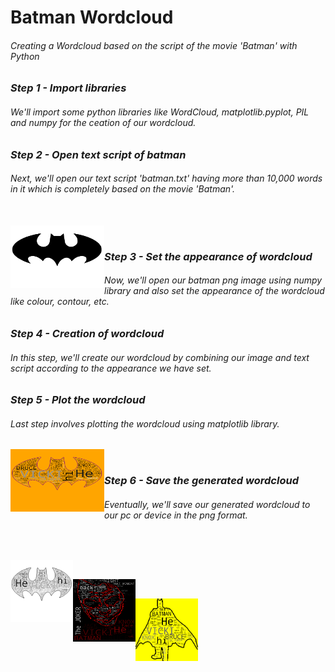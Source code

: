 # Batman Wordcloud
###### Creating a Wordcloud based on the script of the movie 'Batman' with Python

### _Step 1 - Import libraries_
###### We'll import some python libraries like WordCloud, matplotlib.pyplot, PIL and numpy for the ceation of our wordcloud.

### _Step 2 - Open text script of batman_
###### Next, we'll open our text script 'batman.txt' having more than 10,000 words in it which is completely based on the movie 'Batman'.  
<br/>
<img src="batman.png" align="left" height="100" width="150">  
<br/>


### _Step 3 - Set the appearance of wordcloud_
###### Now, we'll open our batman png image using numpy library and also set the appearance of the wordcloud like colour, contour, etc.

### _Step 4 - Creation of wordcloud_
###### In this step, we'll create our wordcloud by combining our image and text script according to the appearance we have set.  

### _Step 5 - Plot the wordcloud_
###### Last step involves plotting the wordcloud using matplotlib library.  
<img src="batman_color_wordcloud.png" align="left" height="100" width="150">  
<br/>


### _Step 6 - Save the generated wordcloud_
###### Eventually, we'll save our generated wordcloud to our pc or device in the png format.
<br/>  
<p align="left"><img src="batman_bnw_wordcloud.png" align="left" height="100" width="100">  
<br/>  
<p align="left"><img src="batman_joker_wordcloud.png" align="left" height="100" width="100">  
<br/>
<p align="left"><img src="batman_silhouette_wordcloud.png" align="left" height="100" width="100">  
<br/> 
